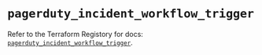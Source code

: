 # `pagerduty_incident_workflow_trigger`

Refer to the Terraform Registory for docs: [`pagerduty_incident_workflow_trigger`](https://www.terraform.io/docs/providers/pagerduty/r/incident_workflow_trigger).
